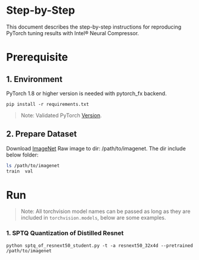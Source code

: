 Step-by-Step
============

This document describes the step-by-step instructions for reproducing PyTorch tuning results with Intel® Neural Compressor.

# Prerequisite

## 1. Environment

PyTorch 1.8 or higher version is needed with pytorch_fx backend.

```shell
pip install -r requirements.txt
```
> Note: Validated PyTorch [Version](/docs/source/installation_guide.md#validated-software-environment).

## 2. Prepare Dataset

Download [ImageNet](http://www.image-net.org/) Raw image to dir: /path/to/imagenet.  The dir include below folder:

```bash
ls /path/to/imagenet
train  val
```

# Run

> Note: All torchvision model names can be passed as long as they are included in `torchvision.models`, below are some examples.

### 1. SPTQ Quantization of Distilled Resnet

```shell
python sptq_of_resnext50_student.py -t -a resnext50_32x4d --pretrained /path/to/imagenet
```
